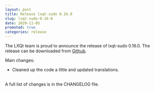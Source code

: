 ```yaml
---
layout: post
title: Release lxqt-sudo 0.16.0
slug: lxqt-sudo-0-16-0
date: 2020-11-05
promoted: true
categories: release
---
```

The LXQt team is proud to announce the release of lxqt-sudo 0.16.0.
The release can be downloaded from [Github](https://github.com/lxqt/lxqt-sudo/releases).

Main changes:

* Cleaned up the code a little and updated translations.


<br/>
A full list of changes is in the CHANGELOG file.
<br/>
